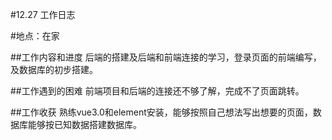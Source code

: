 #12.27 工作日志

#地点：在家

##工作内容和进度
后端的搭建及后端和前端连接的学习，登录页面的前端编写，及数据库的初步搭建。

##工作遇到的困难
前端项目和后端的连接还不够了解，完成不了页面跳转。


##工作收获
熟练vue3.0和element安装，能够按照自己想法写出想要的页面，数据库能够按已知数据搭建数据库。